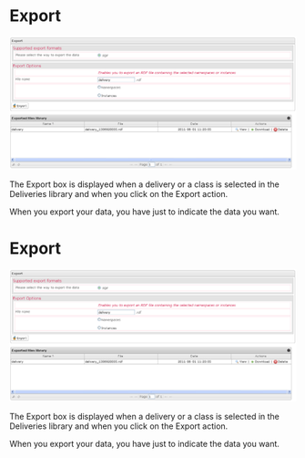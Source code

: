 <!--
created_at: '2012-04-12 19:10:41'
updated_at: '2013-03-13 14:09:25'
authors:
    - 'Jérôme Bogaerts'
contributors:
    - 'Sophie Doublet'
tags:
    - Deliveries
-->

Export
======

![](../resources/deliveries-export.png)

The Export box is displayed when a delivery or a class is selected in the Deliveries library and when you click on the Export action.

When you export your data, you have just to indicate the data you want.

Export
======

![](../resources/deliveries-export.png)

The Export box is displayed when a delivery or a class is selected in the Deliveries library and when you click on the Export action.

When you export your data, you have just to indicate the data you want.


